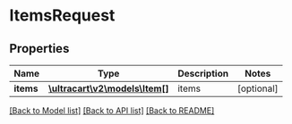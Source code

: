 # ItemsRequest

## Properties
Name | Type | Description | Notes
------------ | ------------- | ------------- | -------------
**items** | [**\ultracart\v2\models\Item[]**](Item.md) | items | [optional] 

[[Back to Model list]](../README.md#documentation-for-models) [[Back to API list]](../README.md#documentation-for-api-endpoints) [[Back to README]](../README.md)


